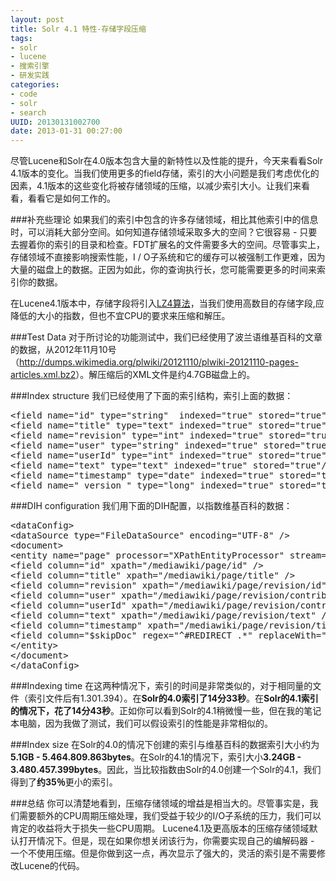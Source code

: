 ```yaml
--- 
layout: post
title: Solr 4.1 特性-存储字段压缩
tags: 
- solr
- lucene
- 搜索引擎
- 研发实践
categories:
- code
- solr
- search
UUID: 20130131002700
date: 2013-01-31 00:27:00
---
```


尽管Lucene和Solr在4.0版本包含大量的新特性以及性能的提升，今天来看看Solr 4.1版本的变化。当我们使用更多的field存储，索引的大小问题是我们考虑优化的因素，4.1版本的这些变化将被存储领域的压缩，以减少索引大小。让我们来看看，看看它是如何工作的。

###补充些理论
如果我们的索引中包含的许多存储领域，相比其他索引中的信息时，可以消耗大部分空间。如何知道存储领域采取多大的空间？它很容易 - 只要去握着你的索引的目录和检查。FDT扩展名的文件需要多大的空间。尽管事实上，存储领域不直接影响搜索性能，I / O子系统和它的缓存可以被强制工作更难，因为大量的磁盘上的数据。正因为如此，你的查询执行长，您可能需要更多的时间来索引你的数据。

在Lucene4.1版本中，存储字段将引入<a href="http://code.google.com/p/lz4/" alt="LZ4算法" target="_bank">LZ4算法</a>，当我们使用高数目的存储字段,应降低的大小的指数，但也不宜CPU的要求来压缩和解压。

###Test Data
对于所讨论的功能测试中，我们已经使用了波兰语维基百科的文章的数据，从2012年11月10号（<a href="http://dumps.wikimedia.org/plwiki/20121110/plwiki-20121110-pages-articles.xml.bz2" alt="维基百科数据" target="_bank">http://dumps.wikimedia.org/plwiki/20121110/plwiki-20121110-pages-articles.xml.bz2</a>）。解压缩后的XML文件是约4.7GB磁盘上的。

###Index structure
我们已经使用了下面的索引结构，索引上面的数据：
<pre id="xml">
&lt;field name="id" type="string"  indexed="true" stored="true" required="true"/&gt;
&lt;field name="title" type="text" indexed="true" stored="true"/&gt;
&lt;field name="revision" type="int" indexed="true" stored="true"/&gt;
&lt;field name="user" type="string" indexed="true" stored="true"/&gt;
&lt;field name="userId" type="int" indexed="true" stored="true"/&gt;
&lt;field name="text" type="text" indexed="true" stored="true"/&gt;
&lt;field name="timestamp" type="date" indexed="true" stored="true"/&gt;
&lt;field name="_version_" type="long" indexed="true" stored="true"/&gt;
</pre>

###DIH configuration
我们用下面的DIH配置，以指数维基百科的数据：
<pre id="xml">
&lt;dataConfig&gt;
&lt;dataSource type="FileDataSource" encoding="UTF-8" /&gt;
&lt;document&gt;
&lt;entity name="page" processor="XPathEntityProcessor" stream="true" forEach="/mediawiki/page/" url="/home/data/wikipedia/plwiki-20121110-pages-articles.xml" transformer="RegexTransformer,DateFormatTransformer"&gt;
&lt;field column="id" xpath="/mediawiki/page/id" /&gt;
&lt;field column="title" xpath="/mediawiki/page/title" /&gt;
&lt;field column="revision" xpath="/mediawiki/page/revision/id" /&gt;
&lt;field column="user" xpath="/mediawiki/page/revision/contributor/username" /&gt;
&lt;field column="userId" xpath="/mediawiki/page/revision/contributor/id" /&gt;
&lt;field column="text" xpath="/mediawiki/page/revision/text" /&gt;
&lt;field column="timestamp" xpath="/mediawiki/page/revision/timestamp" dateTimeFormat="yyyy-MM-dd'T'hh:mm:ss'Z'" /&gt;
&lt;field column="$skipDoc" regex="^#REDIRECT .*" replaceWith="true" sourceColName="text"/&gt;
&lt;/entity&gt;
&lt;/document&gt;
&lt;/dataConfig&gt;
</pre>

###Indexing time
在这两种情况下，索引的时间是非常类似的，对于相同量的文件（索引文件后有1.301.394）。在<strong>Solr的4.0索引了14分33秒</strong>。在<strong>Solr的4.1索引的情况下，花了14分43秒</strong>。正如你可以看到Solr的4.1稍微慢一些，但在我的笔记本电脑，因为我做了测试，我们可以假设索引的性能是非常相似的。

###Index size
在Solr的4.0的情况下创建的索引与维基百科的数据索引大小约为<strong>5.1GB - 5.464.809.863bytes</strong>。在Solr的4.1的情况下，索引大小<strong>3.24GB - 3.480.457.399bytes</strong>。因此，当比较指数由Solr的4.0创建一个Solr的4.1，我们得到了<strong>约35％</strong>更小的索引。

###总结
你可以清楚地看到，压缩存储领域的增益是相当大的。尽管事实是，我们需要额外的CPU周期压缩处理，我们受益于较少的I/O子系统的压力，我们可以肯定的收益将大于损失一些CPU周期。
Lucene4.1及更高版本的压缩存储领域默认打开情况下。但是，现在如果你想关闭该行为，你需要实现自己的编解码器 - 一个不使用压缩。但是你做到这一点，再次显示了强大的，灵活的索引是不需要修改Lucene的代码。

